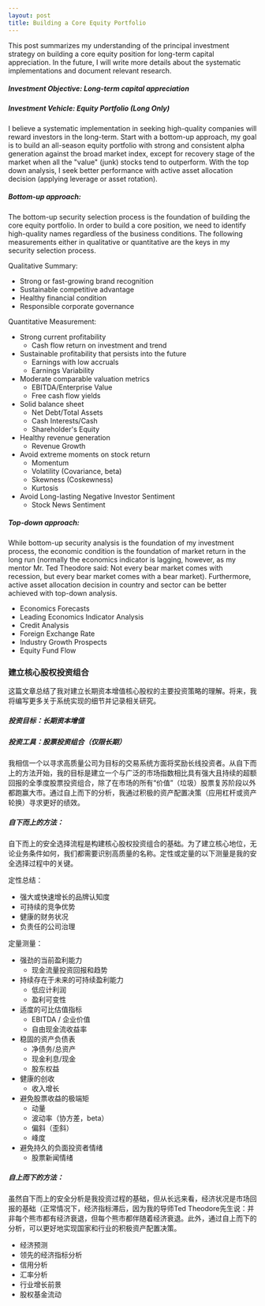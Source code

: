 ```yaml
---
layout: post
title: Building a Core Equity Portfolio
---
```


This post summarizes my understanding of the principal investment strategy on building a core equity position for long-term capital appreciation. In the future, I will write more details about the systematic implementations and document relevant research.

##### Investment Objective: Long-term capital appreciation
##### Investment Vehicle: Equity Portfolio (Long Only)

I believe a systematic implementation in seeking high-quality companies will reward investors in the long-term. Start with a bottom-up approach, my goal is to build an all-season equity portfolio with strong and consistent alpha generation against the broad market index, except for recovery stage of the market when all the "value" (junk) stocks tend to outperform. With the top down analysis, I seek better performance with active asset allocation decision (applying leverage or asset rotation).

##### Bottom-up approach:

The bottom-up security selection process is the foundation of building the core equity portfolio. In order to build a core position, we need to identify high-quality names regardless of the business conditions. The following measurements either in qualitative or quantitative are the keys in my security selection process.

Qualitative Summary:
- Strong or fast-growing brand recognition
- Sustainable competitive advantage
- Healthy financial condition
- Responsible corporate governance

Quantitative Measurement:
- Strong current profitability
  - Cash flow return on investment and trend
- Sustainable profitability that persists into the future
  - Earnings with low accruals
  - Earnings Variability
- Moderate comparable valuation metrics
  - EBITDA/Enterprise Value
  - Free cash flow yields
- Solid balance sheet
  - Net Debt/Total Assets
  - Cash Interests/Cash
  - Shareholder's Equity
- Healthy revenue generation
  - Revenue Growth
- Avoid extreme moments on stock return
  - Momentum
  - Volatility (Covariance, beta)
  - Skewness (Coskewness)
  - Kurtosis
- Avoid Long-lasting Negative Investor Sentiment
  - Stock News Sentiment

##### Top-down approach:

While bottom-up security analysis is the foundation of my investment process, the economic condition is the foundation of market return in the long run (normally the economics indicator is lagging, however, as my mentor Mr. Ted Theodore said: Not every bear market comes with recession, but every bear market comes with a bear market). Furthermore, active asset allocation decision in country and sector can be better achieved with top-down analysis.

- Economics Forecasts
- Leading Economics Indicator Analysis
- Credit Analysis
- Foreign Exchange Rate
- Industry Growth Prospects
- Equity Fund Flow

### 建立核心股权投资组合

这篇文章总结了我对建立长期资本增值核心股权的主要投资策略的理解。将来，我将编写更多关于系统实现的细节并记录相关研究。

##### 投资目标：长期资本增值
##### 投资工具：股票投资组合（仅限长期）

我相信一个以寻求高质量公司为目标的交易系统方面将奖励长线投资者。从自下而上的方法开始，我的目标是建立一个与广泛的市场指数相比具有强大且持续的超额回报的全季度股票投资组合，除了在市场的所有“价值”（垃圾）股票复苏阶段以外都跑赢大市。通过自上而下的分析，我通过积极的资产配置决策（应用杠杆或资产轮换）寻求更好的绩效。

##### 自下而上的方法：

自下而上的安全选择流程是构建核心股权投资组合的基础。为了建立核心地位，无论业务条件如何，我们都需要识别高质量的名称。定性或定量的以下测量是我的安全选择过程中的关键。

定性总结：
- 强大或快速增长的品牌认知度
- 可持续的竞争优势
- 健康的财务状况
- 负责任的公司治理

定量测量：
- 强劲的当前盈利能力
  - 现金流量投资回报和趋势
- 持续存在于未来的可持续盈利能力
  - 低应计利润
  - 盈利可变性
- 适度的可比估值指标
  - EBITDA / 企业价值
  - 自由现金流收益率
- 稳固的资产负债表
  - 净债务/总资产
  - 现金利息/现金
  - 股东权益
- 健康的创收
  - 收入增长
- 避免股票收益的极端矩
  - 动量
  - 波动率（协方差，beta）
  - 偏斜（歪斜）
  - 峰度
- 避免持久的负面投资者情绪
  - 股票新闻情绪

##### 自上而下的方法：

虽然自下而上的安全分析是我投资过程的基础，但从长远来看，经济状况是市场回报的基础（正常情况下，经济指标滞后，因为我的导师Ted Theodore先生说：并非每个熊市都有经济衰退，但每个熊市都伴随着经济衰退。此外，通过自上而下的分析，可以更好地实现国家和行业的积极资产配置决策。

- 经济预测
- 领先的经济指标分析
- 信用分析
- 汇率分析
- 行业增长前景
- 股权基金流动

